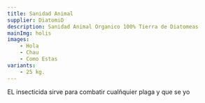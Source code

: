 ```yaml
---
title: Sanidad Animal
supplier: DiatomiD
description: Sanidad Animal Organico 100% Tierra de Diatomeas
mainImg: holis
images: 
    - Hola
    - Chau
    - Como Estas
variants: 
    - 25 kg.
---
```

EL insecticida sirve para combatir cualñquier plaga y que se yo 